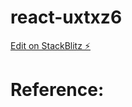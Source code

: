 # react-uxtxz6

[Edit on StackBlitz ⚡️](https://stackblitz.com/edit/react-uxtxz6)

# Reference:
<!-- CodeWithSimran = https://youtu.be/QR1qiUqZg3A -->
